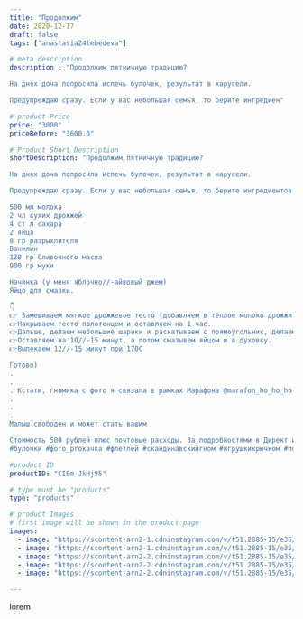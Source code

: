 ```yaml
---
title: "Продолжим"
date: 2020-12-17
draft: false
tags: ["anastasia24lebedeva"]

# meta description
description : "Продолжим пятничную традицию?

На днях доча попросила испечь булочек, результат в карусели.

Предупреждаю сразу. Если у вас небольшая семья, то берите ингредиен"

# product Price
price: "3000"
priceBefore: "3600.0"

# Product Short Description
shortDescription: "Продолжим пятничную традицию?

На днях доча попросила испечь булочек, результат в карусели.

Предупреждаю сразу. Если у вас небольшая семья, то берите ингредиентов в половину меньше. Мы ели 3 дня их🤭

500 мл молока
2 чл сухих дрожжей
4 ст л сахара
2 яйца
8 гр разрыхлителя
Ванилин
130 гр Сливочного масла
900 гр муки

Начинка (у меня яблочно//-айвовый джем)
Яйцо для смазки.

👇
👉 Замешиваем мягкое дрожжевое тесто (добавляем в тёплое молоко дрожжи, сахар, немножко муки. Ждём пока появится пенная шапочка, после частями добавляем остальные ингредиенты)
👉Накрываем тесто полотенцем и оставляем на 1 час.
👉Дальше, делаем небольшие шарики и раскатываем с прямоугольник, делаем надрезы по бокам, кладем с одного края начинку и заворачиваем.
👉Оставляем на 10//-15 минут, а потом смазывем яйцом и в духовку.
👉Выпекаем 12//-15 минут при 170С

Готово)
.
.
. Кстати, гномика с фото я связала в рамках Марафона @marafon_ho_ho_ho и автора @marinmoskvina #хохохо_гномик
.
.
.
Малыш свободен и может стать вашим

Стоимость 500 рублей плюс почтовые расходы. За подробностями в Директ или ватсап, ссылка в шапке профиля 
#булочки #фото_proкачка #флетлей #скандинавскийгном #игрушкикрючком #подаркисвоимируками #подарки #ручнаяработа #кчаю #готовимдома #рецептыотнасти #рецептынакаждыйдень #плюшики #новыйгод"

#product ID
productID: "CI6m-JkHj95"

# type must be "products"
type: "products"

# product Images
# first image will be shown in the product page
images:
  - image: "https://scontent-arn2-1.cdninstagram.com/v/t51.2885-15/e35/131409960_460506248304811_7497969478562412283_n.jpg?_nc_ht=scontent-arn2-1.cdninstagram.com&_nc_cat=107&_nc_ohc=dcpJZZPUjYcAX-3wjwI&se=7&tp=1&oh=37f567551981fd5ee3e3e93528f8f5ac&oe=60611B1A&ig_cache_key=MjQ2NjQ1NTEzOTMxMTg1ODg4OA%3D%3D.2"
  - image: "https://scontent-arn2-1.cdninstagram.com/v/t51.2885-15/e35/131395247_305295994133497_677755112053203434_n.jpg?_nc_ht=scontent-arn2-1.cdninstagram.com&_nc_cat=101&_nc_ohc=dx9FPDi6pPsAX81OFGq&se=7&tp=1&oh=6d089bca1fa1be081507b2e8d29ceeb9&oe=605E811B&ig_cache_key=MjQ2NjQ1NTEzOTM0NTQwOTQ3Nw%3D%3D.2"
  - image: "https://scontent-arn2-2.cdninstagram.com/v/t51.2885-15/e35/131418482_2941631156067449_2971659530948088989_n.jpg?_nc_ht=scontent-arn2-2.cdninstagram.com&_nc_cat=105&_nc_ohc=hpgMg0mALS8AX-4BNt4&se=7&tp=1&oh=bce63e164e684b7b4708a0922424ac62&oe=605E29A0&ig_cache_key=MjQ2NjQ1NTEzOTMwMzQ1NDEwMA%3D%3D.2"
  - image: "https://scontent-arn2-2.cdninstagram.com/v/t51.2885-15/e35/131601834_2781058092211212_4591669760585322414_n.jpg?_nc_ht=scontent-arn2-2.cdninstagram.com&_nc_cat=100&_nc_ohc=RwqH34QZXrMAX9s7USg&se=7&tp=1&oh=f667742c66c8aab7e1385a0c59e0690d&oe=605F64F1&ig_cache_key=MjQ2NjQ1NTEzOTMzNjkxMjA3OA%3D%3D.2"
  - image: "https://scontent-arn2-2.cdninstagram.com/v/t51.2885-15/e35/131692942_159817405887404_337336463988619340_n.jpg?_nc_ht=scontent-arn2-2.cdninstagram.com&_nc_cat=108&_nc_ohc=5GJwWWW9BCYAX8vU9fh&se=7&tp=1&oh=96a82471303ffc8b643dd4d6f10e80f6&oe=60618281&ig_cache_key=MjQ2NjQ1NTEzOTMyMDI1MDMzNg%3D%3D.2"

---
```

lorem
